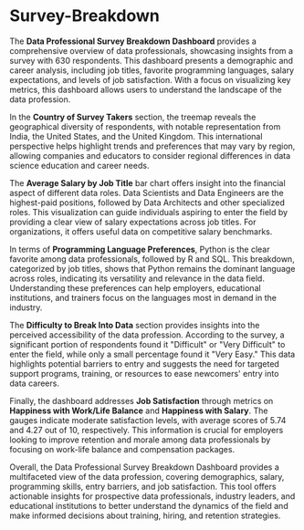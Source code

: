 # Survey-Breakdown
The **Data Professional Survey Breakdown Dashboard** provides a comprehensive overview of data professionals, showcasing insights from a survey with 630 respondents. This dashboard presents a demographic and career analysis, including job titles, favorite programming languages, salary expectations, and levels of job satisfaction. With a focus on visualizing key metrics, this dashboard allows users to understand the landscape of the data profession.

In the **Country of Survey Takers** section, the treemap reveals the geographical diversity of respondents, with notable representation from India, the United States, and the United Kingdom. This international perspective helps highlight trends and preferences that may vary by region, allowing companies and educators to consider regional differences in data science education and career needs.

The **Average Salary by Job Title** bar chart offers insight into the financial aspect of different data roles. Data Scientists and Data Engineers are the highest-paid positions, followed by Data Architects and other specialized roles. This visualization can guide individuals aspiring to enter the field by providing a clear view of salary expectations across job titles. For organizations, it offers useful data on competitive salary benchmarks.

In terms of **Programming Language Preferences**, Python is the clear favorite among data professionals, followed by R and SQL. This breakdown, categorized by job titles, shows that Python remains the dominant language across roles, indicating its versatility and relevance in the data field. Understanding these preferences can help employers, educational institutions, and trainers focus on the languages most in demand in the industry.

The **Difficulty to Break Into Data** section provides insights into the perceived accessibility of the data profession. According to the survey, a significant portion of respondents found it "Difficult" or "Very Difficult" to enter the field, while only a small percentage found it "Very Easy." This data highlights potential barriers to entry and suggests the need for targeted support programs, training, or resources to ease newcomers' entry into data careers.

Finally, the dashboard addresses **Job Satisfaction** through metrics on **Happiness with Work/Life Balance** and **Happiness with Salary**. The gauges indicate moderate satisfaction levels, with average scores of 5.74 and 4.27 out of 10, respectively. This information is crucial for employers looking to improve retention and morale among data professionals by focusing on work-life balance and compensation packages.

Overall, the Data Professional Survey Breakdown Dashboard provides a multifaceted view of the data profession, covering demographics, salary, programming skills, entry barriers, and job satisfaction. This tool offers actionable insights for prospective data professionals, industry leaders, and educational institutions to better understand the dynamics of the field and make informed decisions about training, hiring, and retention strategies.
